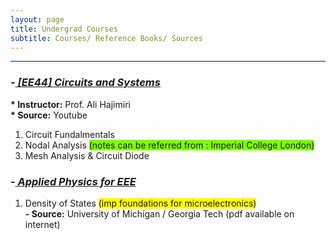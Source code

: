 ```yaml
---
layout: page
title: Undergrad Courses
subtitle: Courses/ Reference Books/ Sources
---
```



-----------

### -<EM><U>  [EE44] Circuits and Systems </U></EM>
<b> * Instructor:</b> Prof. Ali Hajimiri <br> <b> * Source:</b> Youtube 
1. Circuit Fundalmentals
2. Nodal Analysis <span style="background-color: #7FFF00"> (notes can be referred from : Imperial College London) </span>
3. Mesh Analysis & Circuit Diode
### -<EM><U> Applied Physics for EEE </U></EM>

1. Density of States <span style="background-color: #FFFF00"> (imp foundations for microelectronics)</span>
   <br> <b> - Source:</b> University of Michigan / Georgia Tech  (pdf available on internet)



